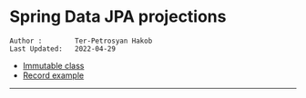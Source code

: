 # Spring Data JPA projections

```info
Author :        Ter-Petrosyan Hakob
Last Updated:   2022-04-29
````

- [Immutable class](#immutable-class)
- [Record example](#record-example)

---
